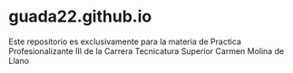 # guada22.github.io
Este repositorio es exclusivamente para la materia de Practica Profesionalizante III de la Carrera Tecnicatura Superior Carmen Molina de Llano
